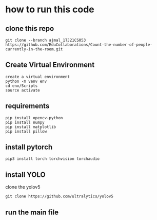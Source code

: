 # how to run this code
## clone this repo
    git clone --branch ajmal_1TJ21CS053 https://github.com/EduCollaborations/Count-the-number-of-people-currently-in-the-room.git
## Create Virtual Environment
    create a virtual environment 
    python -m venv env
    cd env/Scripts
    source activate
## requirements 
    pip install opencv-python
    pip install numpy
    pip install matplotlib
    pip install pillow
## install pytorch
    pip3 install torch torchvision torchaudio
## install YOLO
clone the yolov5

    git clone https://github.com/ultralytics/yolov5
    
## run the main file
